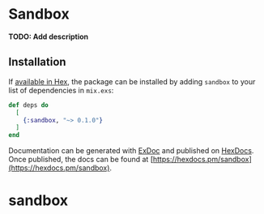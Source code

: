 # Sandbox

**TODO: Add description**

## Installation

If [available in Hex](https://hex.pm/docs/publish), the package can be installed
by adding `sandbox` to your list of dependencies in `mix.exs`:

```elixir
def deps do
  [
    {:sandbox, "~> 0.1.0"}
  ]
end
```

Documentation can be generated with [ExDoc](https://github.com/elixir-lang/ex_doc)
and published on [HexDocs](https://hexdocs.pm). Once published, the docs can
be found at [https://hexdocs.pm/sandbox](https://hexdocs.pm/sandbox).

# sandbox
